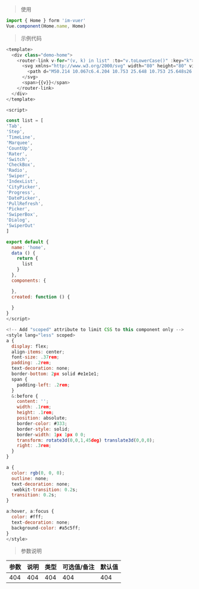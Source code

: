 
> 使用

```js
import { Home } form 'im-vuer'
Vue.component(Home.name, Home)
```

> 示例代码

```js
<template>
  <div class="demo-home">
    <router-link v-for="(v, k) in list" :to="v.toLowerCase()" :key="k">
      <svg xmlns="http://www.w3.org/2000/svg" width="80" height="80" viewBox="0 0 100 100">
        <path d="M50.214 10.067c6.4.204 10.753 25.648 10.753 25.648s26.256-1.803 27.13 2.857c.874 4.66-20.04 16.642-20.04 16.642s9.537 24.303 5.523 26.817c-4.015 2.515-23.545-14.023-23.545-14.023S29.333 84.493 25.633 81.785c-3.7-2.71 6.657-26.472 6.657-26.472S11.234 43.94 12.383 39.108c1.15-4.832 26.55-3.393 26.55-3.393s4.88-25.853 11.28-25.648z" fill="#00bfff" fill-rule="evenodd"/>
      </svg>
      <span>{{v}}</span>
    </router-link>
  </div>
</template>

<script>

const list = [
'Tab',
'Step',
'TimeLine',
'Marquee',
'CountUp',
'Rater',
'Switch',
'CheckBox',
'Radio',
'Swiper',
'IndexList',
'CityPicker',
'Progress',
'DatePicker',
'PullRefresh',
'Picker',
'SwiperBox',
'Dialog',
'SwiperOut'
]

export default {
  name: 'home',
  data () {
    return {
      list
    }
  },
  components: {

  },
  created: function () {
    
  }
}
</script>

<!-- Add "scoped" attribute to limit CSS to this component only -->
<style lang="less" scoped>
a {
  display: flex;
  align-items: center;
  font-size: .37rem;
  padding: .2rem;
  text-decoration: none;
  border-bottom: 2px solid #e1e1e1;
  span {
    padding-left: .2rem;
  }
  &:before {
    content: '';
    width: .1rem;
    height: .1rem;
    position: absolute;
    border-color: #333;
    border-style: solid;
    border-width: 1px 1px 0 0;
    transform: rotate3d(0,0,1,45deg) translate3d(0,0,0);
    right: .3rem;
  }
}

a {
  color: rgb(0, 0, 0);
  outline: none;
  text-decoration: none;
  -webkit-transition: 0.2s;
  transition: 0.2s;
}

a:hover, a:focus {
  color: #fff;
  text-decoration: none;
  background-color: #a5c5ff;
}
</style>

```
> 参数说明

  <div>
   <table>
    <thead>
     <tr>
      <th>参数</th> 
      <th>说明</th> 
      <th>类型</th> 
      <th>可选值/备注</th> 
      <th>默认值</th>
     </tr>
    </thead> 
    <tbody>
    <tr>
      <td>404</td> 
      <td>404</td> 
      <td>404</td> 
      <td>404</td> 
      <td>404</td>
    </tr>
    </tbody>
   </table>
  </div>
  